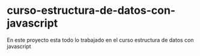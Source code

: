 # curso-estructura-de-datos-con-javascript
En este proyecto esta todo lo trabajado en el curso estructura de datos con javascript

